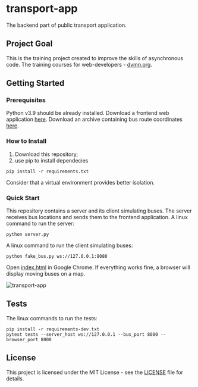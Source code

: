 # transport-app
The backend part of public transport application.

## Project Goal
This is the training project created to improve the skills of asynchronous code.
The training courses for web-developers - [dvmn.org](https://dvmn.org/).

## Getting Started
### Prerequisites
Python v3.9 should be already installed. 
Download a frontend web application [here](https://github.com/devmanorg/buses-on-the-map).
Download an archive containing bus route coordinates [here](https://dvmn.org/filer/canonical/1569857033/341/).

### How to Install
1. Download this repository;
2. use pip to install dependecies
```shell
pip install -r requirements.txt
```
Consider that a virtual environment provides better isolation.

### Quick Start
This repository contains a server and its client simulating buses. 
The server receives bus locations and sends them to the frontend application.
A linux command to run the server:
```shell
python server.py
```
A linux command to run the client simulating buses:
```shell
python fake_bus.py ws://127.0.0.1:8080
```
Open [index.html](https://github.com/devmanorg/buses-on-the-map/blob/master/index.html) 
in Google Chrome.
If everything works fine, a browser will display moving buses on a map.

![transport-app](presentation.gif)

## Tests
The linux commands to run the tests:
```shell
pip install -r requirements-dev.txt
pytest tests --server_host ws://127.0.0.1 --bus_port 8080 --browser_port 8000
```

## License

This project is licensed under the MIT License - see the [LICENSE](LICENSE) file for details.
